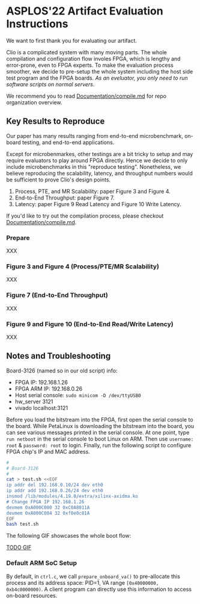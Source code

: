 # ASPLOS'22 Artifact Evaluation Instructions

We want to first thank you for evaluating our artifact.

Clio is a complicated system with many moving parts.
The whole compilation and configuration flow involes FPGA,
which is lengthy and error-prone, even to FPGA experts.
To make the evaluation process smoother, we decide to pre-setup the whole system including the host side test program and the FPGA boards. _As an eveluator, you only need to run software scripts on normal servers_.

We recommend you to read [Documentation/compile.md](./compile.md) for repo organization overview.

## Key Results to Reproduce

Our paper has many results ranging from end-to-end microbenchmark, on-board testing, and end-to-end applications.

Except for microbenmarkes, other testings are a bit tricky to setup
and may require evaluators to play around FPGA directly.
Hence we decide to only include microbenchmarks in this "reproduce testing".
Nonetheless, we believe reproducing the scalability, latency, and throughput numbers would be sufficient to prove Clio's design points.

1. Process, PTE, and MR Scalability: paper Figure 3 and Figure 4.
2. End-to-End Throughput: paper Figure 7.
3. Latency: paper Figure 9 Read Latency and Figure 10 Write Latency.

If you'd like to try out the compilation process, please checkout [Documentation/compile.md](./compile.md).

### Prepare

XXX

### Figure 3 and Figure 4 (Process/PTE/MR Scalability)

XXX

### Figure 7 (End-to-End Throughput)

XXX

### Figure 9 and Figure 10 (End-to-End Read/Write Latency)

XXX

## Notes and Troubleshooting

Board-3126 (named so in our old script) info:
- FPGA IP:      192.168.1.26
- FPGA ARM IP:  192.168.0.26
- Host serial console: `sudo minicom -D /dev/ttyUSB0`
- hw_server 3121
- vivado localhost:3121

Before you load the bitstream into the FPGA, first open the serial console to the board. While PetaLinux is downloading the bitstream into the board, you can see various messages printed in the serial console. At one point, type `run netboot` in the serial console to boot Linux on ARM. Then use `username: root` & `password: root` to login. Finally, run the following script to configure FPGA chip's IP and MAC address.

```bash
#
# Board-3126
#
cat > test.sh <<EOF
ip addr del 192.168.0.10/24 dev eth0
ip addr add 192.168.0.26/24 dev eth0
insmod /lib/modules/4.19.0/extra/xilinx-axidma.ko
# Change FPGA IP 192.168.1.26
devmem 0xA000C000 32 0xC0A8011A
devmem 0xA000C004 32 0xf0e0c01A
EOF
bash test.sh
```

The following GIF showcases the whole boot flow:

[TODO GIF]()

### Default ARM SoC Setup

By default, in `ctrl.c`, we call `prepare_onboard_va()` to pre-allocate this process and its address space: PID=1, VA range `[0x40000000, 0xb4c0000000)`. A client program can directly use this information to access on-board resources.